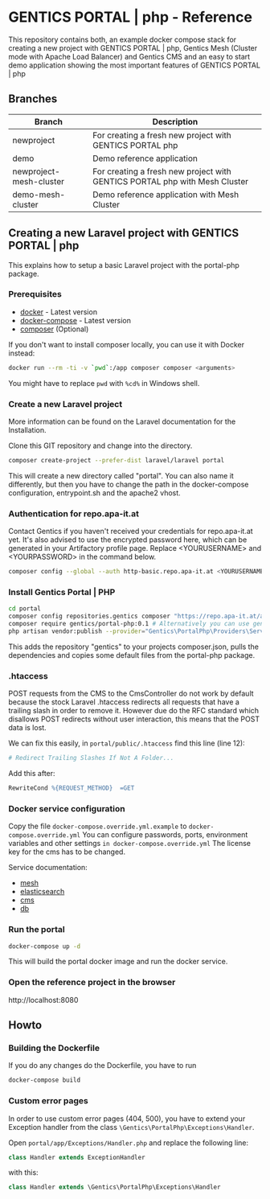 # GENTICS PORTAL | php - Reference

This repository contains both, an example docker compose stack for creating a new project with GENTICS PORTAL | php, Gentics Mesh (Cluster mode with Apache Load Balancer) and Gentics CMS and an easy to start demo application showing the most important features of GENTICS PORTAL | php

## Branches

| Branch     | Description       |
|------------|-------------------|
| newproject | For creating a fresh new project with GENTICS PORTAL  php |
| demo       | Demo reference application |
| newproject-mesh-cluster | For creating a fresh new project with GENTICS PORTAL  php with Mesh Cluster |
| demo-mesh-cluster       | Demo reference application with Mesh Cluster |


## Creating a new Laravel project with GENTICS PORTAL | php

This explains how to setup a basic Laravel project with the portal-php package.

### Prerequisites

* [docker](https://docs.docker.com/install/) - Latest version
* [docker-compose](https://docs.docker.com/compose/install/) - Latest version
* [composer](https://getcomposer.org/doc/00-intro.md) (Optional)

If you don't want to install composer locally, you can use it with Docker instead:

```bash
docker run --rm -ti -v `pwd`:/app composer composer <arguments>
```

You might have to replace `pwd` with `%cd%` in Windows shell.

### Create a new Laravel project

More information can be found on the Laravel documentation for the Installation.

Clone this GIT repository and change into the directory.

```bash
composer create-project --prefer-dist laravel/laravel portal
```

This will create a new directory called "portal". You can also name it differently, but then you have to change the path in the docker-compose configuration, entrypoint.sh and the apache2 vhost.

### Authentication for repo.apa-it.at

Contact Gentics if you haven't received your credentials for repo.apa-it.at yet.
It's also advised to use the encrypted password here, which can be generated in your Artifactory profile page. Replace &lt;YOURUSERNAME&gt; and &lt;YOURPASSWORD&gt; in the command below.

```bash
composer config --global --auth http-basic.repo.apa-it.at <YOURUSERNAME> <YOURPASSWORD>
```

### Install Gentics Portal | PHP

```bash
cd portal
composer config repositories.gentics composer "https://repo.apa-it.at/api/composer/php"
composer require gentics/portal-php:0.1 # Alternatively you can use gentics/portal-php:dev-master to always use the latest dev version
php artisan vendor:publish --provider="Gentics\PortalPhp\Providers\ServiceProvider"
```

This adds the repository "gentics" to your projects composer.json, pulls the dependencies and copies some default files from the portal-php package.

### .htaccess

POST requests from the CMS to the CmsController do not work by default because the stock Laravel .htaccess redirects all requests that have a trailing slash in order to remove it.
However due do the RFC standard which disallows POST redirects without user interaction, this means that the POST data is lost.

We can fix this easily, in `portal/public/.htaccess` find this line (line 12):

```apache
# Redirect Trailing Slashes If Not A Folder...
```

Add this after:

```apache
RewriteCond %{REQUEST_METHOD}  =GET
```


### Docker service configuration

Copy the file `docker-compose.override.yml.example` to `docker-compose.override.yml`
You can configure passwords, ports, environment variables and other settings `in docker-compose.override.yml`
The license key for the cms has to be changed.

Service documentation:

* [mesh](https://getmesh.io/docs/beta/administration-guide.html#_environment_variables)
* [elasticsearch](https://www.elastic.co/guide/en/elasticsearch/reference/current/docker.html)
* [cms](https://hub.docker.com/r/gentics/cms/)
* [db](https://hub.docker.com/_/mariadb/)

### Run the portal

```bash
docker-compose up -d
```

This will build the portal docker image and run the docker service.

### Open the reference project in the browser

http://localhost:8080


## Howto

### Building the Dockerfile

If you do any changes do the Dockerfile, you have to run

```bash
docker-compose build
```

### Custom error pages

In order to use custom error pages (404, 500), you have to extend your Exception handler from the class `\Gentics\PortalPhp\Exceptions\Handler`.

Open `portal/app/Exceptions/Handler.php` and replace the following line:

```php
class Handler extends ExceptionHandler
```

with this:

```php
class Handler extends \Gentics\PortalPhp\Exceptions\Handler
```
